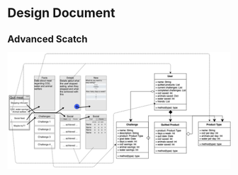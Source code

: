 # Design Document

## Advanced Scatch
![alt text](https://github.com/mellemeewis/final-project/blob/master/doc/Design%20document%20visualization.png)
